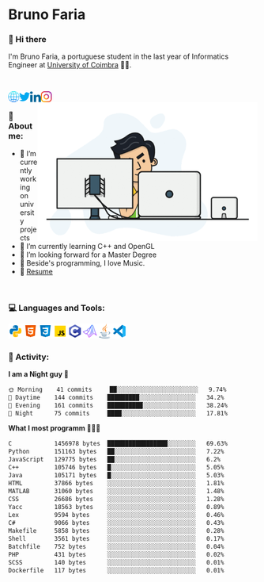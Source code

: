 # Bruno Faria

### 👋 Hi there

I'm Bruno Faria, a portuguese student in the last year of Informatics Engineer at [University of Coimbra](uc.pt/en) 👨‍🎓.

<br/>

[<img align="left" width="22px" alt="Website" src="https://github.com/brunofaria1322/brunofaria1322/blob/master/assets/social/global.svg"/>][website]
[<img align="left" width="22px" alt="Twitter" src="https://github.com/brunofaria1322/brunofaria1322/blob/master/assets/social/twitter.svg"/>][twitter]
[<img align="left" width="22px" alt="LinkedIn" src="https://github.com/brunofaria1322/brunofaria1322/blob/master/assets/social/linkedin.svg"/>][linkedin]
[<img align="left" width="22px" alt="Instagram" src="https://github.com/brunofaria1322/brunofaria1322/blob/master/assets/social/instagram.svg"/>][instagram]

<img align="right" height = "280" alt="GIF" src="https://github.com/brunofaria1322/brunofaria1322/blob/master/assets/animation.gif"/>

<br />

### 📕 About me:

- 🔭 I’m currently working on university projects
- 🌱 I’m currently learning C++ and OpenGL
- 💼 I’m looking forward for a Master Degree
- 💙 Beside's programming, I love Music.
- 📝 [Resume](https://en.wikipedia.org/wiki/HTTP_404)


<br />

### 💻 Languages and Tools:

<img align="left" width="30px" alt= "Python" src="https://github.com/brunofaria1322/brunofaria1322/blob/master/assets/skills/python.svg"/>
<img align="left" width="30px" alt= "Html5" src="https://github.com/brunofaria1322/brunofaria1322/blob/master/assets/skills/html5.svg"/>
<img align="left" width="30px" alt= "Css3" src="https://github.com/brunofaria1322/brunofaria1322/blob/master/assets/skills/css3.svg"/>
<img align="left" width="30px" alt= "JavaScript" src="https://github.com/brunofaria1322/brunofaria1322/blob/master/assets/skills/javascript.svg"/>
<img align="left" width="30px" alt= "C" src="https://github.com/brunofaria1322/brunofaria1322/blob/master/assets/skills/c.svg"/>
<img align="left" width="30px" alt= "Matlab" src="https://github.com/brunofaria1322/brunofaria1322/blob/master/assets/skills/matlab.svg"/>
<img align="left" width="30px" alt= "Java" src="https://github.com/brunofaria1322/brunofaria1322/blob/master/assets/skills/java.svg"/>
<img align="left" width="30px" alt= "Visual Studio Code" src="https://github.com/brunofaria1322/brunofaria1322/blob/master/assets/skills/vscode.svg"/>

<br />
<br />

### 🚩 Activity:

<!--START_SECTION:stats-->
**I am a Night guy 🌙** 

```text
🌞 Morning    41 commits     ██░░░░░░░░░░░░░░░░░░░░░░░	9.74% 
🌆 Daytime    144 commits    █████████░░░░░░░░░░░░░░░░	34.2% 
🌃 Evening    161 commits    ██████████░░░░░░░░░░░░░░░	38.24% 
🌙 Night      75 commits     ████░░░░░░░░░░░░░░░░░░░░░	17.81%

```
**What I most programm 👨🏽‍💻** 

```text
C            1456978 bytes  █████████████████░░░░░░░░	69.63% 
Python       151163 bytes   ██░░░░░░░░░░░░░░░░░░░░░░░	7.22% 
JavaScript   129775 bytes   ██░░░░░░░░░░░░░░░░░░░░░░░	6.2% 
C++          105746 bytes   █░░░░░░░░░░░░░░░░░░░░░░░░	5.05% 
Java         105171 bytes   █░░░░░░░░░░░░░░░░░░░░░░░░	5.03% 
HTML         37866 bytes    ░░░░░░░░░░░░░░░░░░░░░░░░░	1.81% 
MATLAB       31060 bytes    ░░░░░░░░░░░░░░░░░░░░░░░░░	1.48% 
CSS          26686 bytes    ░░░░░░░░░░░░░░░░░░░░░░░░░	1.28% 
Yacc         18563 bytes    ░░░░░░░░░░░░░░░░░░░░░░░░░	0.89% 
Lex          9594 bytes     ░░░░░░░░░░░░░░░░░░░░░░░░░	0.46% 
C#           9066 bytes     ░░░░░░░░░░░░░░░░░░░░░░░░░	0.43% 
Makefile     5858 bytes     ░░░░░░░░░░░░░░░░░░░░░░░░░	0.28% 
Shell        3561 bytes     ░░░░░░░░░░░░░░░░░░░░░░░░░	0.17% 
Batchfile    752 bytes      ░░░░░░░░░░░░░░░░░░░░░░░░░	0.04% 
PHP          431 bytes      ░░░░░░░░░░░░░░░░░░░░░░░░░	0.02% 
SCSS         140 bytes      ░░░░░░░░░░░░░░░░░░░░░░░░░	0.01% 
Dockerfile   117 bytes      ░░░░░░░░░░░░░░░░░░░░░░░░░	0.01%
```


<!--END_SECTION:stats-->


[website]: https://brunofaria1322.github.io
[twitter]: https://twitter.com/brunofaria_1322
[instagram]: https://instagram.com/brunofaria_1322
[linkedin]: https://linkedin.com/in/bruno-faria
